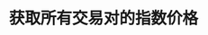 ---
title: 获取所有交易对的指数价格
position_number: 11
type: get
description: /v1/public/q/index-price
parameters:
content_markdown: 注：**此方法不需要签名**
left_code_blocks:
    -
        code_block: "public void getKLine() {\r\n\tString text = HttpUtil.get(URL + \"/data/api/v1/getKLine?market=btc_usdt&type=1min&since=0\");\r\n\tSystem.out.println(text);\r\n}"
        title: Java
        language: java
right_code_blocks:
    - code_block: |-
        {
          "error": {
            "code": "",
            "msg": ""
          },
          "msgInfo": "",
          "result": [
            {
              "p": 0, //价格
              "s": "", //交易对
              "t": 0 //时间
            }
          ],
          "returnCode": 0
        }
      title: Response
      language: json
---